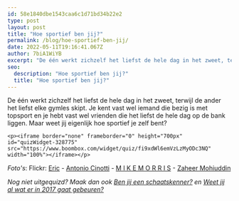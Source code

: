 ```yaml
---
id: 58e1840dbe1543caa6c1d71bd34b22e2
type: post
layout: post
title: "Hoe sportief ben jij?"
permalink: /blog/hoe-sportief-ben-jij/
date: 2022-05-11T19:16:41.067Z
author: 7biA1WiYB
excerpt: "De één werkt zichzelf het liefst de hele dag in het zweet, terwijl de ander het liefst elke gymles skipt. Je kent vast wel iemand die bezig is met topsport en je hebt vast wel vrienden die het liefst de hele dag op de bank liggen. Maar weet jij eigenlijk hoe sportief je zelf bent?  "
seo:
  description: "Hoe sportief ben jij?"
  title: "Hoe sportief ben jij?"
---
```

De één werkt zichzelf het liefst de hele dag in het zweet, terwijl de ander het liefst elke gymles skipt. Je kent vast wel iemand die bezig is met topsport en je hebt vast wel vrienden die het liefst de hele dag op de bank liggen. Maar weet jij eigenlijk hoe sportief je zelf bent?  

    <p><iframe border="none" frameborder="0" height="700px" id="quizWidget-328775" src="https://www.boombox.com/widget/quiz/fi9xdWl6emVzLzMyODc3NQ" width="100%"></iframe></p>
<p><em>Foto's</em>: Flickr: <a href="https://www.flickr.com/photos/ptooey/5018659279/in/photolist-8DtWyg-3XnjhS-qTctKD-pyByjt-4pKXuq-xfQUE-3MJ1J-FTbv7-bRRyo-7xxUoG-723Q-721f-vzJTR-7Sg1t-JkrgK-mmsBGy-4vMZEK-2GmjF4-4vS6D1-xBBws-egzLNJ-9Qn7iD-4vS6z5-4iFwAv-4mhqYK-ahdjAr-6u3kcC-J92HiR-bvgJCU-WupDN-idZDG4-9izYPW-d1GDHC-dYH6Lo-4ye4H3-pv28TK-cH8YWJ-seU82-4dKBfE-jaft1-mGtFp1-2aSvvP-6t4r7W-5XJNji-dBd4X3-dgPosb-4AfBGj-f8SCqz-hPrr28-djPf64" target="_blank">Eric</a> - <a href="https://www.flickr.com/photos/antoncino/8452319669/in/photolist-dSUmat-o9iXvb-8gKGY-39o6vn-oE7o9q-7PL91U-8QFU4k-F9ugkr-6W7qYY-a6DN2Z-9AUyy-a6GFN5-6s4CFM-6KX24A-3CL5Zb-6eVgUu-cUvdAw-9HXRiX-ebh8fR-8WAstD-2oZkeK-8gj6a-budSWy-ebPsCM-aJYeuk-onDCNb-5G1Da1-9fgk4t-fz735k-pKiS94-e5Sux6-fT3KEK-neXZrT-q4v5ZZ-aNg7h2-Aiws7-gTF9T-8oeuAr-nDgGi5-a9GRfT-2TctF-iZhQZP-6uAdiD-78MxG-9EEKw9-nSsWWc-bS8FZ-8ou6nk-dSUiZ4-nUrs4t" target="_blank">Antonio Cinotti</a> - <a href="https://www.flickr.com/photos/23471940@N02/5699819895/in/photolist-nDgGi5-a9GRfT-2TctF-iZhQZP-6uAdiD-78MxG-9EEKw9-nSsWWc-bS8FZ-8ou6nk-dSUiZ4-nUrs4t-7JFP2f-9AUxG-fqayj8-8QFMkM-8nytiq-9e4ifp-8nyu3m-9uyCsP-7Asb4k-9FF4SP-nTErnF-8gkz9-fqatQc-92Hszg-7zLMMz-art5he-o9k8yn-8oxfVY-ebV8jN-CLaGc-dJ1TBz-9D4H6r-8gSXv-3cgaUm-bAJYwz-auHD6Q-9v3uA5-fT3KDH-pgr48n-9bNjVU-nyNnrq-aytyCE-6grWt7-3cbR1p-a6G8ty-nC2CFG-nkL217-3cgaUq/" target="_blank">M I K E M O R R I S</a> - <a href="https://www.flickr.com/photos/zaheerm/5575751648/in/photolist-9uHbH7-NNuTd-5XEeHC-6uNYgD-6x6QSU-5aG5Lj-oPVtqD-qqbdyD-rym6M2-cQETwq-5snsGs-6uE26J-buV5bk-4iJNux-dTDYs-pAxiGc-dAv9Yd-5PNHXN-4ZkJGM-bRuCtX-aaooEs-cZmZm7-dNK1xk-9gDJzL-jZZbT-65oTdq-cWSSQE-4rw8Bt-69mmHA-9FsixK-4JqawA-69haEK-5kA2a5-am4oRG-42jG1-9mbETs-e6wNyt-9ANE36-89aTwa-55FXFe-pAzPAq-8TZKs8-4f9izF-8GskJZ-69hwB6-6nBWdE-59qhVw-8WAstD-8R3TSW-oZ1kHw" target="_blank">Zaheer Mohiuddin</a></p>
<p><em>Nog niet uitgequizd? Maak dan ook <a href="https://7dagen.netlify.app/quiz-nieuws/ben-jij-een-schaatskenner">Ben jij een schaatskenner?</a> en <a href="https://7dagen.netlify.app/2017">Weet jij al wat er in 2017 gaat gebeuren?</a></em></p>  
